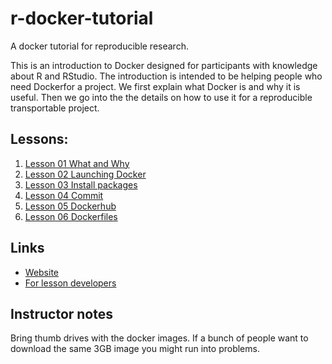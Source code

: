 # r-docker-tutorial
A docker tutorial for reproducible research.

This is an introduction to Docker designed for participants with knowledge
about R and RStudio. The introduction is intended to be helping people who need Dockerfor a project. We first explain what Docker is and why it is useful. Then 
we go into the the details on how to use it for a reproducible transportable project.




## Lessons:

1. [Lesson 01 What and Why](01-what-and-why.html)
2. [Lesson 02 Launching Docker](02-Launching-Docker.html)
3. [Lesson 03 Install packages](03-install-packages.html) 
4. [Lesson 04 Commit](04-commit.html)
5. [Lesson 05 Dockerhub](05-Dockerhub.html)
6. [Lesson 06 Dockerfiles](06-dockerfiles.html)

## Links
- [Website](http://ropenscilabs.github.io/r-docker-tutorial)
- [For lesson developers](http://pad.software-carpentry.org/RopenSci-docker-tutorial)

## Instructor notes
Bring thumb drives with the docker images. If a bunch of people want to download
the same 3GB image you might run into problems.
